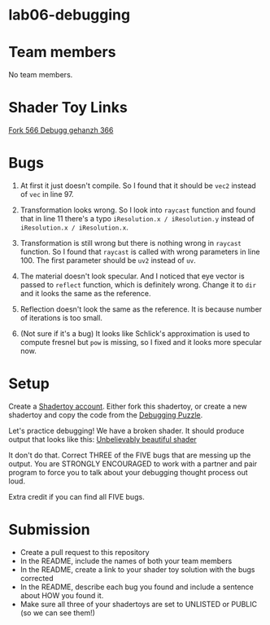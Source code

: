 # lab06-debugging

# Team members

No team members.

# Shader Toy Links

[Fork 566 Debugg gehanzh 366](https://www.shadertoy.com/view/cs3yR2)

# Bugs

1. At first it just doesn't compile. So I found that it should be `vec2` instead of `vec` in line 97.

2. Transformation looks wrong. So I look into `raycast` function and found that in line 11 there's a typo `iResolution.x / iResolution.y` instead of `iResolution.x / iResolution.x`.

3. Transformation is still wrong but there is nothing wrong in `raycast` function. So I found that `raycast` is called with wrong parameters in line 100. The first parameter should be `uv2` instead of `uv`.
4. The material doesn't look specular. And I noticed that eye vector is passed to `reflect` function, which is definitely wrong. Change it to `dir` and it looks the same as the reference.
5. Reflection doesn't look the same as the reference. It is because number of iterations is too small. 

6. (Not sure if it's a bug) It looks like Schlick's approximation is used to compute fresnel but `pow` is missing, so I fixed and it looks more specular now.
# Setup 

Create a [Shadertoy account](https://www.shadertoy.com/). Either fork this shadertoy, or create a new shadertoy and copy the code from the [Debugging Puzzle](https://www.shadertoy.com/view/flGfRc).

Let's practice debugging! We have a broken shader. It should produce output that looks like this:
[Unbelievably beautiful shader](https://user-images.githubusercontent.com/1758825/200729570-8e10a37a-345d-4aff-8eff-6baf54a32a40.webm)

It don't do that. Correct THREE of the FIVE bugs that are messing up the output. You are STRONGLY ENCOURAGED to work with a partner and pair program to force you to talk about your debugging thought process out loud.

Extra credit if you can find all FIVE bugs.

# Submission
- Create a pull request to this repository
- In the README, include the names of both your team members
- In the README, create a link to your shader toy solution with the bugs corrected
- In the README, describe each bug you found and include a sentence about HOW you found it.
- Make sure all three of your shadertoys are set to UNLISTED or PUBLIC (so we can see them!)
